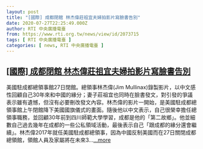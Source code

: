```yaml
---
layout: post
title: "[國際] 成都閉館 林杰偉莊祖宜夫婦拍影片寫臉書告別"
date: 2020-07-27T22:25:49.000Z
author: RTI 中央廣播電臺
from: https://www.rti.org.tw/news/view/id/2073715
tags: [ RTI 中央廣播電臺 ]
categories: [ news, RTI 中央廣播電臺 ]
---
```

<!--1595888749000-->
[[國際] 成都閉館 林杰偉莊祖宜夫婦拍影片寫臉書告別](https://www.rti.org.tw/news/view/id/2073715)
------

<div>
美國駐成都總領事館27日閉館。總領事林杰偉(Jim Mullinax)錄製影片，以中文感性回顧自己30年來和中國的緣分；妻子莊祖宜也同時在臉書發文，對引發的爭議表示雖有遺憾，但沒有必要刪改發文內容。林杰偉的影片一開始，是美國駐成都總領事館上午閉館降下美國國旗儀式的畫面。隨後他以中文表示，自己很榮幸擔任總領事職務，並回顧30年前到四川師範大學學習，成都是他的「第二故鄉」。他並細數自己過去幾年在成都的一些公私領域活動，最後表示自己「跟成都的緣分還會繼續」。林杰偉2017年就任美國駐成都總領事，因為中國反制美國而在27日關閉成都總領館，領館人員及家屬將在未來3...<a target="_blank" href="https://www.rti.org.tw/news/view/id/2073715">...more</a>
</div>
